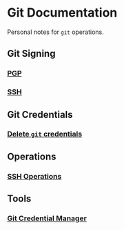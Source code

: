 # Git Documentation

Personal notes for `git` operations.

## Git Signing

### [PGP](manuals/pgp-signing.md)  

### [SSH](manuals/ssh-signing.md)

## Git Credentials

### [Delete `git` credentials](manuals/delete-git-credentials.md)

## Operations

### [SSH Operations](manuals/ssh-operations.md)

## Tools

### [Git Credential Manager](manuals/GCM.md)
